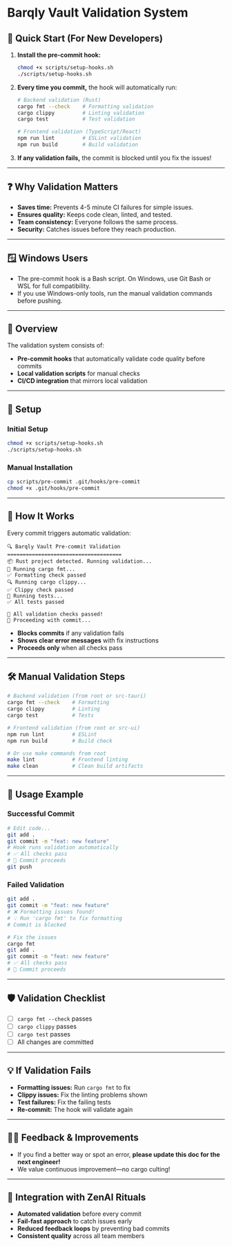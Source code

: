 # Barqly Vault Validation System

## 🚀 Quick Start (For New Developers)
1. **Install the pre-commit hook:**
   ```bash
   chmod +x scripts/setup-hooks.sh
   ./scripts/setup-hooks.sh
   ```
2. **Every time you commit,** the hook will automatically run:
   ```bash
   # Backend validation (Rust)
   cargo fmt --check    # Formatting validation
   cargo clippy         # Linting validation  
   cargo test           # Test validation
   
   # Frontend validation (TypeScript/React)
   npm run lint         # ESLint validation
   npm run build        # Build validation
   ```
3. **If any validation fails,** the commit is blocked until you fix the issues!

---

## ❓ Why Validation Matters
- **Saves time:** Prevents 4-5 minute CI failures for simple issues.
- **Ensures quality:** Keeps code clean, linted, and tested.
- **Team consistency:** Everyone follows the same process.
- **Security:** Catches issues before they reach production.

---

## 🪟 Windows Users
- The pre-commit hook is a Bash script. On Windows, use Git Bash or WSL for full compatibility.
- If you use Windows-only tools, run the manual validation commands before pushing.

---

## 🎯 Overview

The validation system consists of:
- **Pre-commit hooks** that automatically validate code quality before commits
- **Local validation scripts** for manual checks
- **CI/CD integration** that mirrors local validation

---

## 🔧 Setup

### Initial Setup
```bash
chmod +x scripts/setup-hooks.sh
./scripts/setup-hooks.sh
```

### Manual Installation
```bash
cp scripts/pre-commit .git/hooks/pre-commit
chmod +x .git/hooks/pre-commit
```

---

## 🚦 How It Works

Every commit triggers automatic validation:
```
🔍 Barqly Vault Pre-commit Validation
=====================================
📦 Rust project detected. Running validation...
🎨 Running cargo fmt...
✅ Formatting check passed
🔍 Running cargo clippy...
✅ Clippy check passed
🧪 Running tests...
✅ All tests passed

🎉 All validation checks passed!
📝 Proceeding with commit...
```

- **Blocks commits** if any validation fails
- **Shows clear error messages** with fix instructions
- **Proceeds only** when all checks pass

---

## 🛠️ Manual Validation Steps
```bash
# Backend validation (from root or src-tauri)
cargo fmt --check    # Formatting
cargo clippy         # Linting
cargo test           # Tests

# Frontend validation (from root or src-ui)
npm run lint         # ESLint
npm run build        # Build check

# Or use make commands from root
make lint            # Frontend linting
make clean           # Clean build artifacts
```

---

## 📝 Usage Example

### Successful Commit
```bash
# Edit code...
git add .
git commit -m "feat: new feature"
# Hook runs validation automatically
# ✅ All checks pass
# 📝 Commit proceeds
git push
```

### Failed Validation
```bash
git add .
git commit -m "feat: new feature"
# ❌ Formatting issues found!
# 💡 Run 'cargo fmt' to fix formatting
# Commit is blocked

# Fix the issues
cargo fmt
git add .
git commit -m "feat: new feature"
# ✅ All checks pass
# 📝 Commit proceeds
```

---

## 🛡️ Validation Checklist
- [ ] `cargo fmt --check` passes
- [ ] `cargo clippy` passes
- [ ] `cargo test` passes
- [ ] All changes are committed

---

## 💡 If Validation Fails
- **Formatting issues:** Run `cargo fmt` to fix
- **Clippy issues:** Fix the linting problems shown
- **Test failures:** Fix the failing tests
- **Re-commit:** The hook will validate again

---

## 🧑‍💻 Feedback & Improvements
- If you find a better way or spot an error, **please update this doc for the next engineer!**
- We value continuous improvement—no cargo culting!

---

## 🔄 Integration with ZenAI Rituals
- **Automated validation** before every commit
- **Fail-fast approach** to catch issues early
- **Reduced feedback loops** by preventing bad commits
- **Consistent quality** across all team members 